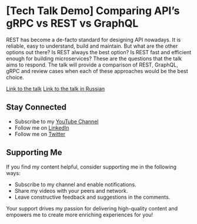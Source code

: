# [Tech Talk Demo] Comparing API’s gRPC vs REST vs GraphQL

REST has become a de-facto standard for designing API nowadays. It is reliable, easy to understand, build and maintain. But what are the other options out there? Is REST always the best option? Is REST fast and efficient enough for building microservices? These are the questions that the talk aims to respond. The talk will provide a comparison of REST, GraphQL, gRPC and review cases when each of these approaches would be the best choice.

[Link to the talk](https://www.youtube.com/watch?v=AVhYMau6Mo4)
[Link to the talk in Russian](https://www.youtube.com/watch?v=xQJBxZ6Y2Z0)

## Stay Connected

- Subscribe to my [YouTube Channel](https://www.youtube.com/@orkhan-1/)
- Follow me on [LinkedIn](https://www.linkedin.com/in/orkhan-gasanov)
- Follow me on [Twitter](https://x.com/GasanovOrkhan1)

## Supporting Me

If you find my content helpful, consider supporting me in the following ways:

- Subscribe to my channel and enable notifications.
- Share my videos with your peers and network.
- Leave constructive feedback and suggestions in the comments.

Your support drives my passion for delivering high-quality content and empowers me to create more enriching experiences for you!
